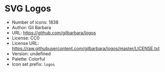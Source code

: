 # SVG Logos

- Number of icons: 1838
- Author: Gil Barbara
- URL: https://github.com/gilbarbara/logos
- License: CC0
- License URL: https://raw.githubusercontent.com/gilbarbara/logos/master/LICENSE.txt
- Version: undefined
- Palette: Colorful
- Icon set prefix: `logos`
